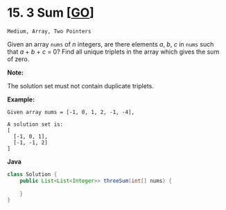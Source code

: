 # 15. 3 Sum [[GO](https://github.com/Apollo4634/LeetCode/blob/master/solution/array/ThreeSum.java)]

```Medium, Array, Two Pointers```

Given an array `nums` of *n* integers, are there elements *a*, *b*, *c* in `nums` such that *a* + *b* + *c* = 0? Find all unique triplets in the array which gives the sum of zero.

**Note:**

The solution set must not contain duplicate triplets.

**Example:**

```
Given array nums = [-1, 0, 1, 2, -1, -4],

A solution set is:
[
  [-1, 0, 1],
  [-1, -1, 2]
]
```

**Java**
```java
class Solution {
    public List<List<Integer>> threeSum(int[] nums) {
        
    }
}
```
